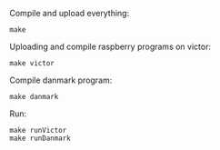 Compile and upload everything:

	make

Uploading and compile raspberry programs on victor:

	make victor 

Compile danmark program: 

	make danmark

Run:

	make runVictor
	make runDanmark

